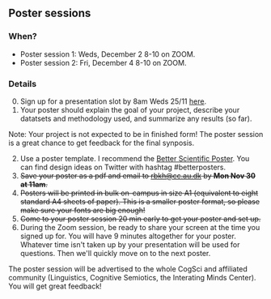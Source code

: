 Poster sessions
---------------------

### When? 
* Poster session 1: Weds, December 2 8-10 on ZOOM. 
* Poster session 2: Fri, December 4 8-10 on ZOOM. 

  
### Details

0. Sign up for a presentation slot by 8am Weds 25/11 [here](https://docs.google.com/spreadsheets/d/1rbSQU6927fSSNyg5xfSgWSUpIstiu0YUhaDi0ZsBCDs/edit#gid=0).
1. Your poster should explain the goal of your project, describe your datatsets and methodology used, and summarize any results (so far). 

Note: Your project is not expected to be in finished form! The poster session is a great chance to get feedback for the final synposis.

2. Use a poster template. I recommend the [Better Scientific Poster](https://osf.io/ef53g/). You can find design ideas on Twitter with hashtag \#betterposters. 
3. ~~Save your poster as a pdf and email to rbkh@cc.au.dk by **Mon Nov 30 at 11am**.~~
4. ~~Posters will be printed in bulk on-campus in size A1 (equivalent to eight standard A4 sheets of paper). This is a smaller poster format, so please make sure your fonts are big enough!~~ 
5. ~~Come to your poster session 20 min early to get your poster and set up.~~ 
6. During the Zoom session, be ready to share your screen at the time you signed up for. You will have 9 minutes altogether for your poster. Whatever time isn't taken up by your presentation will be used for questions. Then we'll quickly move on to the next poster. 

The poster session will be advertised to the whole CogSci and affiliated community (Linguistics, Cognitive Semiotics, the Interating Minds Center). You will get great feedback! 
